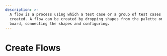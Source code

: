 ```yaml
---
description: >-
  A flow is a process using which a test case or a group of test cases will be
  created. A flow can be created by dropping shapes from the palette onto the
  board, connecting the shapes and configuring.
---
```


# Create Flows





